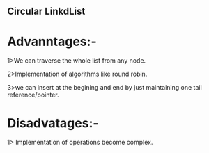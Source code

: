 ## Circular LinkdList

# Advanntages:-

1>We can traverse the whole list from any node.

2>Implementation of algorithms like round robin.

3>we can insert at the begining and end by just maintaining one tail reference/pointer.

# Disadvatages:-

1> Implementation of operations become complex.